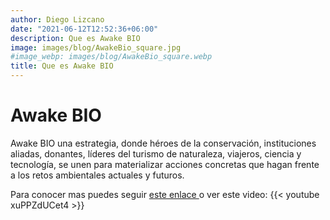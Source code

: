 ```yaml
---
author: Diego Lizcano
date: "2021-06-12T12:52:36+06:00"
description: Que es Awake BIO
image: images/blog/AwakeBio_square.jpg
#image_webp: images/blog/AwakeBio_square.webp
title: Que es Awake BIO
---
```


# Awake BIO 

Awake BIO una estrategia, donde héroes de la conservación, instituciones aliadas, donantes, líderes del turismo de naturaleza, viajeros, ciencia y tecnología, se unen para materializar acciones concretas que hagan frente a los retos ambientales actuales y futuros. 

Para conocer mas puedes seguir [este enlace ](https://awake.travel/awakebio/) o ver este video: {{< youtube xuPPZdUCet4 >}} 


